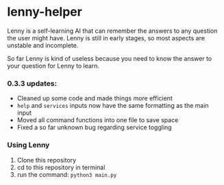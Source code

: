 # lenny-helper

Lenny is a self-learning AI that can remember the answers to any question the user might have. Lenny is still in early stages, so most aspects are unstable and incomplete.

So far Lenny is kind of useless because you need to know the answer to your question for Lenny to learn.

### 0.3.3 updates:
 - Cleaned up some code and made things more efficient
 - `help` and `services` inputs now have the same formatting as the main input
 - Moved all command functions into one file to save space
 - Fixed a so far unknown bug regarding service toggling
 
### Using Lenny
 1. Clone this repository
 2. cd to this repository in terminal
 3. run the command: `python3 main.py`
